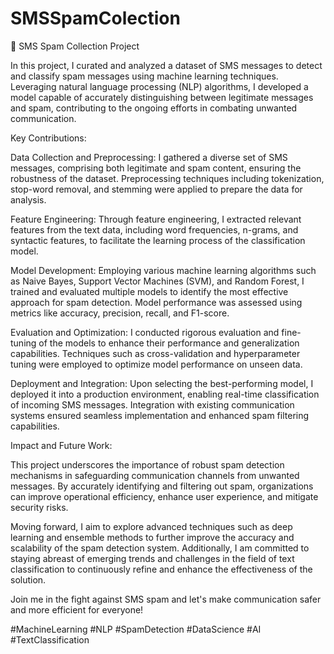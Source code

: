 # SMSSpamColection

📱 SMS Spam Collection Project

In this project, I curated and analyzed a dataset of SMS messages to detect and classify spam messages using machine learning techniques. Leveraging natural language processing (NLP) algorithms, I developed a model capable of accurately distinguishing between legitimate messages and spam, contributing to the ongoing efforts in combating unwanted communication.

Key Contributions:

Data Collection and Preprocessing: I gathered a diverse set of SMS messages, comprising both legitimate and spam content, ensuring the robustness of the dataset. Preprocessing techniques including tokenization, stop-word removal, and stemming were applied to prepare the data for analysis.

Feature Engineering: Through feature engineering, I extracted relevant features from the text data, including word frequencies, n-grams, and syntactic features, to facilitate the learning process of the classification model.

Model Development: Employing various machine learning algorithms such as Naive Bayes, Support Vector Machines (SVM), and Random Forest, I trained and evaluated multiple models to identify the most effective approach for spam detection. Model performance was assessed using metrics like accuracy, precision, recall, and F1-score.

Evaluation and Optimization: I conducted rigorous evaluation and fine-tuning of the models to enhance their performance and generalization capabilities. Techniques such as cross-validation and hyperparameter tuning were employed to optimize model performance on unseen data.

Deployment and Integration: Upon selecting the best-performing model, I deployed it into a production environment, enabling real-time classification of incoming SMS messages. Integration with existing communication systems ensured seamless implementation and enhanced spam filtering capabilities.

Impact and Future Work:

This project underscores the importance of robust spam detection mechanisms in safeguarding communication channels from unwanted messages. By accurately identifying and filtering out spam, organizations can improve operational efficiency, enhance user experience, and mitigate security risks.

Moving forward, I aim to explore advanced techniques such as deep learning and ensemble methods to further improve the accuracy and scalability of the spam detection system. Additionally, I am committed to staying abreast of emerging trends and challenges in the field of text classification to continuously refine and enhance the effectiveness of the solution.

Join me in the fight against SMS spam and let's make communication safer and more efficient for everyone!

#MachineLearning #NLP #SpamDetection #DataScience #AI #TextClassification

